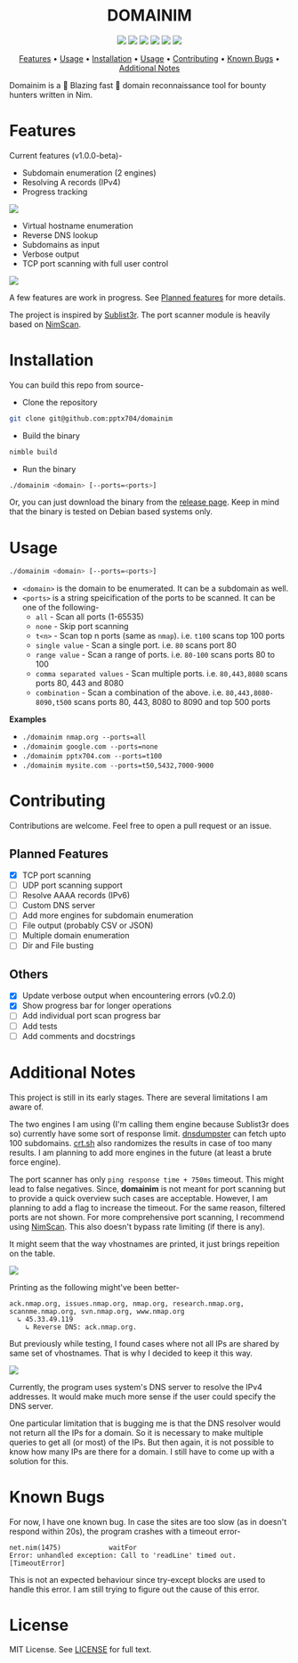 <h1 align="center">DOMAINIM</h1>
<p align="center">
<img src=https://img.shields.io/github/languages/top/pptx704/domainim
>
<img src=https://img.shields.io/badge/OS-Debian_Linux-blue>
<img src=https://img.shields.io/github/languages/code-size/pptx704/domainim>
<img src=https://img.shields.io/github/stars/pptx704/domainim>
<img src=https://img.shields.io/github/v/release/pptx704/domainim
>
<a href="#license"><img src=https://img.shields.io/github/license/pptx704/domainim></a>
</p>

<p align="center">
  <a href="#Features">Features</a> •
  <a href="#Usage">Usage</a> •
  <a href="#installation">Installation</a> •
  <a href="#usage">Usage</a> •
  <a href="#contributing">Contributing</a> •
  <a href="#known-bugs">Known Bugs</a> •
  <a href="#additional-notes">Additional Notes</a>
</p>

Domainim is a 🚀 Blazing fast 🚀 domain reconnaissance tool for bounty hunters written in Nim.

# Features
Current features (v1.0.0-beta)-
- Subdomain enumeration (2 engines)
- Resolving A records (IPv4)
- Progress tracking

![](https://i.postimg.cc/rsjqrNXn/image.png)

- Virtual hostname enumeration
- Reverse DNS lookup
- Subdomains as input
- Verbose output
- TCP port scanning with full user control

![](https://i.postimg.cc/x8JGCN3J/image.png)

A few features are work in progress. See [Planned features](#planned-features) for more details.

The project is inspired by [Sublist3r](https://github.com/aboul3la/Sublist3r). The port scanner module is heavily based on [NimScan](https://github.com/elddy/NimScan).

# Installation
You can build this repo from source-
- Clone the repository
```bash
git clone git@github.com:pptx704/domainim
```
- Build the binary
```bash
nimble build
```
- Run the binary
```bash
./domainim <domain> [--ports=<ports>]
```

Or, you can just download the binary from the [release page](https://github.com/pptx704/domainim/releases). Keep in mind that the binary is tested on Debian based systems only.

# Usage

```bash
./domainim <domain> [--ports=<ports>]
```
- `<domain>` is the domain to be enumerated. It can be a subdomain as well.
- `<ports>` is a string speicification of the ports to be scanned. It can be one of the following-
  - `all` - Scan all ports (1-65535)
  - `none` - Skip port scanning
  - `t<n>` - Scan top n ports (same as `nmap`). i.e. `t100` scans top 100 ports
  - `single value` - Scan a single port. i.e. `80` scans port 80
  - `range value` - Scan a range of ports. i.e. `80-100` scans ports 80 to 100
  - `comma separated values` - Scan multiple ports. i.e. `80,443,8080` scans ports 80, 443 and 8080
  - `combination` - Scan a combination of the above. i.e. `80,443,8080-8090,t500` scans ports 80, 443, 8080 to 8090 and top 500 ports

**Examples**
- `./domainim nmap.org --ports=all`
- `./domainim google.com --ports=none`
- `./domainim pptx704.com --ports=t100`
- `./domainim mysite.com --ports=t50,5432,7000-9000`

# Contributing
Contributions are welcome. Feel free to open a pull request or an issue.

## Planned Features
- [x] TCP port scanning
- [ ] UDP port scanning support
- [ ] Resolve AAAA records (IPv6)
- [ ] Custom DNS server
- [ ] Add more engines for subdomain enumeration
- [ ] File output (probably CSV or JSON)
- [ ] Multiple domain enumeration
- [ ] Dir and File busting

## Others
- [x] Update verbose output when encountering errors (v0.2.0)
- [x] Show progress bar for longer operations
- [ ] Add individual port scan progress bar
- [ ] Add tests
- [ ] Add comments and docstrings

# Additional Notes
This project is still in its early stages. There are several limitations I am aware of.

The two engines I am using (I'm calling them engine because Sublist3r does so) currently have some sort of response limit. [dnsdumpster](https://dnsdumpster.com) can fetch upto 100 subdomains. [crt.sh](https://crt.sh) also randomizes the results in case of too many results. I am planning to add more engines in the future (at least a brute force engine).

The port scanner has only `ping response time + 750ms` timeout. This might lead to false negatives. Since, **domainim** is not meant for port scanning but to provide a quick overview such cases are acceptable. However, I am planning to add a flag to increase the timeout. For the same reason, filtered ports are not shown. For more comprehensive port scanning, I recommend using [NimScan](https://nmap.org). This also doesn't bypass rate limiting (if there is any).

It might seem that the way vhostnames are printed, it just brings repeition on the table.

![](https://i.postimg.cc/HLkC413T/image.png)

Printing as the following might've been better-
```
ack.nmap.org, issues.nmap.org, nmap.org, research.nmap.org, scannme.nmap.org, svn.nmap.org, www.nmap.org
  ↳ 45.33.49.119
    ↳ Reverse DNS: ack.nmap.org. 
```
But previously while testing, I found cases where not all IPs are shared by same set of vhostnames. That is why I decided to keep it this way.

![](https://i.postimg.cc/q7PjB8NW/image.png)

Currently, the program uses system's DNS server to resolve the IPv4 addresses. It would make much more sense if the user could specify the DNS server.

One particular limitation that is bugging me is that the DNS resolver would not return all the IPs for a domain. So it is necessary to make multiple queries to get all (or most) of the IPs. But then again, it is not possible to know how many IPs are there for a domain. I still have to come up with a solution for this.

# Known Bugs
For now, I have one known bug. In case the sites are too slow (as in doesn't respond within 20s), the program crashes with a timeout error-
```
net.nim(1475)            waitFor
Error: unhandled exception: Call to 'readLine' timed out. [TimeoutError]
```
This is not an expected behaviour since try-except blocks are used to handle this error. I am still trying to figure out the cause of this error.

# License
MIT License. See [LICENSE](LICENSE) for full text.